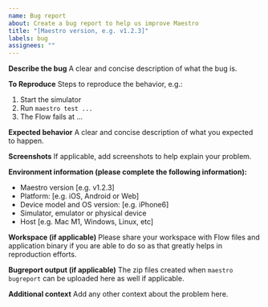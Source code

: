```yaml
---
name: Bug report
about: Create a bug report to help us improve Maestro
title: "[Maestro version, e.g. v1.2.3]"
labels: bug
assignees: ""
---
```


**Describe the bug**
A clear and concise description of what the bug is.

**To Reproduce**
Steps to reproduce the behavior, e.g.:

1. Start the simulator
2. Run `maestro test ...`
3. The Flow fails at ...

**Expected behavior**
A clear and concise description of what you expected to happen.

**Screenshots**
If applicable, add screenshots to help explain your problem.

**Environment information (please complete the following information):**
- Maestro version [e.g. v1.2.3]
- Platform: [e.g. iOS, Android or Web]
- Device model and OS version: [e.g. iPhone6]
- Simulator, emulator or physical device
- Host [e.g. Mac M1, Windows, Linux, etc]

**Workspace (if applicable)**
Please share your workspace with Flow files and application binary if you are able to do so as that greatly helps in reproduction efforts.

**Bugreport output (if applicable)**
The zip files created when `maestro bugreport` can be uploaded here as well if applicable.

**Additional context**
Add any other context about the problem here.
